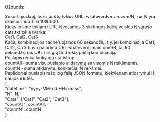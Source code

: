 Užduotis:<br/>

Sukurti puslapį, kuris turėtų tokius URL: whateverdomain.com/N, kur N yra skaičius nuo 1 iki 1000000.<br/>
Kiekviename tokiame URL išvedamos 3 skirtingos kačių veislės iš sąrašo cats.txt tokia tvarka:<br/>
Cat1, Cat2, Cat3<br/>
Kačių kombinacijos cache'uojamos 60 sekundžių, t.y. jei kombinacija Cat1, Cat2, Cat3 buvo parodyta URL whateverdomain.com/N, tai 60<br/> sekundžių tas URL turi grąžinti tokią pačią kombinaciją.<br/>
Puslapis renka lankytojų statistiką:<br/>
countAll - suma visų puslapio atidarymų su visomis N reikšmėmis.<br/>
countN - suma atidarymų konkrečiai N reikšmei.<br/>
Papildomai puslapis rašo log failą JSON formatu, kiekvienam atidarymui iš naujos eilutės:<br/>
{<br/>
"datetime": “yyyy-MM-dd HH:mm:ss”,<br/>
"N": N,<br/>
"Cats": ["Cat1", "Cat2", "Cat3"],<br/>
"countAll": countAll,<br/>
"countN": countN<br/>
}
